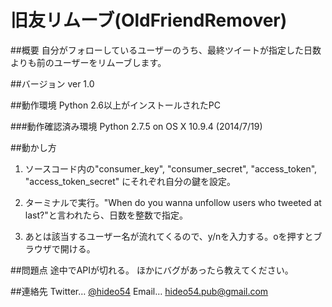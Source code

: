 旧友リムーブ(OldFriendRemover)
===============

##概要
自分がフォローしているユーザーのうち、最終ツイートが指定した日数よりも前のユーザーをリムーブします。

##バージョン
ver 1.0

##動作環境
Python 2.6以上がインストールされたPC

###動作確認済み環境
Python 2.7.5 on OS X 10.9.4 (2014/7/19)

##動かし方
1. ソースコード内の"consumer_key", "consumer_secret", "access_token", "access_token_secret" にそれぞれ自分の鍵を設定。

2. ターミナルで実行。"When do you wanna unfollow users who tweeted at last?"と言われたら、日数を整数で指定。

3. あとは該当するユーザー名が流れてくるので、y/nを入力する。oを押すとブラウザで開ける。

##問題点
途中でAPIが切れる。
ほかにバグがあったら教えてください。

##連絡先
Twitter… [@hideo54](https://www.twitter.com/hideo54)
Email… hideo54.pub@gmail.com
